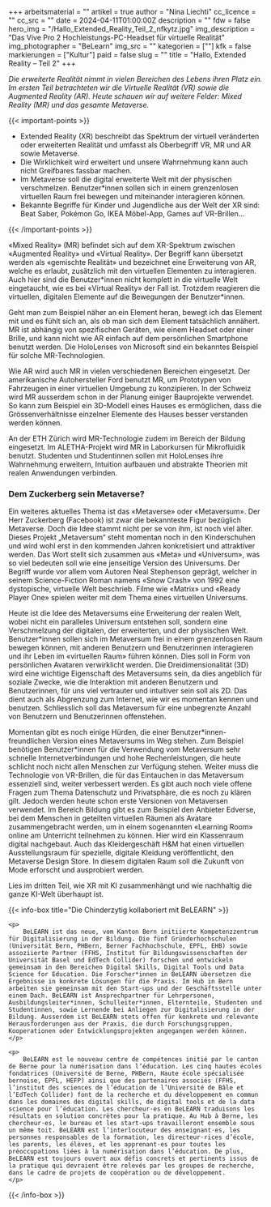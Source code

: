 +++
arbeitsmaterial = ""
artikel = true
author = "Nina Liechti"
cc_licence = ""
cc_src = ""
date = 2024-04-11T01:00:00Z
description = ""
fdw = false
hero_img = "/Hallo_Extended_Reality_Teil_2_nfkytz.jpg"
img_description = "Das Vive Pro 2 Hochleistungs-PC-Headset für virtuelle Realität"
img_photographer = "BeLearn"
img_src = ""
kategorien = [""]
kfk = false
markierungen = ["Kultur"]
paid = false
slug = ""
title = "Hallo, Extended Reality – Teil 2"
+++

_Die erweiterte Realität nimmt in vielen Bereichen des Lebens ihren Platz ein. Im ersten Teil betrachteten wir die Virtuelle Realität (VR) sowie die Augmented Reality (AR). Heute schauen wir auf weitere Felder: Mixed Reality (MR) und das gesamte Metaverse._

{{< important-points >}}

<ul>

<li>Extended Reality (XR) beschreibt das Spektrum der virtuell veränderten oder erweiterten Realität und umfasst als Oberbegriff VR, MR und AR sowie Metaverse.</li>

<li>Die Wirklichkeit wird erweitert und unsere Wahrnehmung kann auch nicht Greifbares fassbar machen.</li>

<li>Im Metaverse soll die digital erweiterte Welt mit der physischen verschmelzen. Benutzer*innen sollen sich in einem grenzenlosen virtuellen Raum frei bewegen und miteinander interagieren können.</li>

<li>Bekannte Begriffe für Kinder und Jugendliche aus der Welt der XR sind: Beat Saber, Pokémon Go, IKEA Möbel-App, Games auf VR-Brillen…</li>

</ul>

{{< /important-points >}}

«Mixed Reality» (MR) befindet sich auf dem XR-Spektrum zwischen «Augmented Reality» und «Virtual Reality». Der Begriff kann übersetzt werden als «gemischte Realität» und bezeichnet eine Erweiterung von AR, welche es erlaubt, zusätzlich mit den virtuellen Elementen zu interagieren. Auch hier sind die Benutzer\*innen nicht komplett in die virtuelle Welt eingetaucht, wie es bei «Virtual Reality» der Fall ist. Trotzdem reagieren die virtuellen, digitalen Elemente auf die Bewegungen der Benutzer*innen.

Geht man zum Beispiel näher an ein Element heran, bewegt ich das Element mit und es fühlt sich an, als ob man sich dem Element tatsächlich annähert. MR ist abhängig von spezifischen Geräten, wie einem Headset oder einer Brille, und kann nicht wie AR einfach auf dem persönlichen Smartphone benutzt werden. Die HoloLenses von Microsoft sind ein bekanntes Beispiel für solche MR-Technologien.

Wie AR wird auch MR in vielen verschiedenen Bereichen eingesetzt. Der amerikanische Autohersteller Ford benutzt MR, um Prototypen von Fahrzeugen in einer virtuellen Umgebung zu konzipieren. In der Schweiz wird MR ausserdem schon in der Planung einiger Bauprojekte verwendet. So kann zum Beispiel ein 3D-Modell eines Hauses es ermöglichen, dass die Grössenverhältnisse einzelner Elemente des Hauses besser verstanden werden können.

An der ETH Zürich wird MR-Technologie zudem im Bereich der Bildung eingesetzt. Im ALETHA-Projekt wird MR in Laborkursen für Mikrofluidik benutzt. Studenten und Studentinnen sollen mit HoloLenses ihre Wahrnehmung erweitern, Intuition aufbauen und abstrakte Theorien mit realen Anwendungen verbinden.

### Dem Zuckerberg sein Metaverse?

Ein weiteres aktuelles Thema ist das «Metaverse» oder «Metaversum». Der Herr Zuckerberg (Facebook) ist zwar die bekannteste Figur bezüglich Metaverse. Doch die Idee stammt nicht per se von ihm, ist noch viel älter. Dieses Projekt „Metaversum“ steht momentan noch in den Kinderschuhen und wird wohl erst in den kommenden Jahren konkretisiert und attraktiver werden. Das Wort stellt sich zusammen aus «Meta» und «Universum», was so viel bedeuten soll wie eine jenseitige Version des Universums. Der Begriff wurde vor allem vom Autoren Neal Stephenson geprägt, welcher in seinem Science-Fiction Roman namens «Snow Crash» von 1992 eine dystopische, virtuelle Welt beschrieb. Filme wie «Matrix» und «Ready Player One» spielen weiter mit dem Thema eines virtuellen Universums.

Heute ist die Idee des Metaversums eine Erweiterung der realen Welt, wobei nicht ein paralleles Universum entstehen soll, sondern eine Verschmelzung der digitalen, der erweiterten, und der physischen Welt. Benutzer*innen sollen sich im Metaversum frei in einem grenzenlosen Raum bewegen können, mit anderen Benutzern und Benutzerinnen interagieren und ihr Leben im «virtuellen Raum» führen können. Dies soll in Form von persönlichen Avataren verwirklicht werden. Die Dreidimensionalität (3D) wird eine wichtige Eigenschaft des Metaversums sein, da dies angeblich für soziale Zwecke, wie die Interaktion mit anderen Benutzern und Benutzerinnen, für uns viel vertrauter und intuitiver sein soll als 2D. Das dient auch als Abgrenzung zum Internet, wie wir es momentan kennen und benutzen. Schliesslich soll das Metaversum für eine unbegrenzte Anzahl von Benutzern und Benutzerinnen offenstehen.

Momentan gibt es noch einige Hürden, die einer Benutzer\*innen-freundlichen Version eines Metaversums im Weg stehen. Zum Beispiel benötigen Benutzer*innen für die Verwendung vom Metaversum sehr schnelle Internetverbindungen und hohe Rechenleistungen, die heute schlicht noch nicht allen Menschen zur Verfügung stehen. Weiter muss die Technologie von VR-Brillen, die für das Eintauchen in das Metaversum essenziell sind, weiter verbessert werden. Es gibt auch noch viele offene Fragen zum Thema Datenschutz und Privatsphäre, die es noch zu klären gilt. Jedoch werden heute schon erste Versionen von Metaversen verwendet. Im Bereich Bildung gibt es zum Beispiel den Anbieter Edverse, bei dem Menschen in geteilten virtuellen Räumen als Avatare zusammengebracht werden, um in einem sogenannten «Learning Room» online am Unterricht teilnehmen zu können. Hier wird ein Klassenraum digital nachgebaut. Auch das Kleidergeschäft H&M hat einen virtuellen Ausstellungsraum für spezielle, digitale Kleidung veröffentlicht, den Metaverse Design Store. In diesem digitalen Raum soll die Zukunft von Mode erforscht und ausprobiert werden.

Lies im dritten Teil, wie XR mit KI zusammenhängt und wie nachhaltig die ganze KI-Welt überhaupt ist.

{{< info-box title="Die Chinderzytig kollaboriert mit BeLEARN" >}}

	<p>
		BeLEARN ist das neue, vom Kanton Bern initiierte Kompetenzzentrum für Digitalisierung in der Bildung. Die fünf Gründerhochschulen (Universität Bern, PHBern, Berner Fachhochschule, EPFL, EHB) sowie assoziierte Partner (FFHS, Institut für Bildungswissenschaften der Universität Basel und EdTech Collider) forschen und entwickeln gemeinsam in den Bereichen Digital Skills, Digital Tools und Data Science for Education. Die Forscher*innen in BeLEARN übersetzen die Ergebnisse in konkrete Lösungen für die Praxis. Im Hub in Bern arbeiten sie gemeinsam mit den Start-ups und der Geschäftsstelle unter einem Dach. BeLEARN ist Ansprechpartner für Lehrpersonen, Ausbildungsleiter*innen, Schulleiter*innen, Elternteile, Studenten und Studentinnen, sowie Lernende bei Anliegen zur Digitalisierung in der Bildung. Ausserdem ist BeLEARN stets offen für konkrete und relevante Herausforderungen aus der Praxis, die durch Forschungsgruppen, Kooperationen oder Entwicklungsprojekten angegangen werden können.
	</p>

	<p>
		BeLEARN est le nouveau centre de compétences initié par le canton de Berne pour la numérisation dans l’éducation. Les cinq hautes écoles fondatrices (Université de Berne, PHBern, Haute école spécialisée bernoise, EPFL, HEFP) ainsi que des partenaires associés (FFHS, l’institut des sciences de l’éducation de l’Université de Bâle et l’EdTech Collider) font de la recherche et du développement en commun dans les domaines des digital skills, de digital tools et de la data science pour l’éducation. Les chercheur·es en BeLEARN traduisons les résultats en solution concrètes pour la pratique. Au Hub à Berne, les chercheur·es, le bureau et les start-ups travailleront ensemble sous un même toit. BeLEARN est l’interlocuteur des enseignant·es, les personnes responsables de la formation, les directeur·rices d’école, les parents, les élèves, et les apprenant·es pour toutes les préoccupations liées à la numérisation dans l’éducation. De plus, BeLEARN est toujours ouvert aux défis concrets et pertinents issus de la pratique qui devraient être relevés par les groupes de recherche, dans le cadre de projets de coopération ou de développement.
	</p>

{{< /info-box >}}
